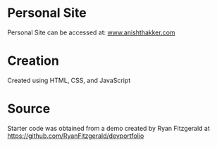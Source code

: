 # Personal Site
Personal Site can be accessed at: www.anishthakker.com

# Creation
Created using HTML, CSS, and JavaScript

# Source
Starter code was obtained from a demo created by Ryan Fitzgerald at https://github.com/RyanFitzgerald/devportfolio
